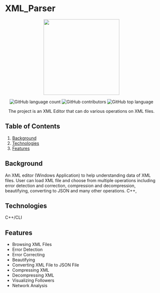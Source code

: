 # XML_Parser

<div align="center">
<img src="https://icon-library.com/images/xml-icon/xml-icon-9.jpg" width="250" height="250" >  
    
    
![GitHub language count](https://img.shields.io/github/languages/count/mohamedhossam01/XML_Parser?color=%2300&logo=GitHub)
![GitHub contributors](https://img.shields.io/github/contributors/mohamedhossam01/XML_Parser?color=%2300&logo=GitHub)
![GitHub top language](https://img.shields.io/github/languages/top/mohamedhossam01/XML_Parser?color=%2300)


The project is an XML Editor that can do various operations on XML files.
</div>  


## Table of Contents
1. [Background](#Background)
2. [Technologies](#Technologies)
3. [Features](#Features)

## Background

An XML editor (Windows Application) to help understanding data of XML files. User can load XML file and choose from multiple operations including error detection and correction, compression and decompression, beautifying, converting to JSON and many other operations.
C++,
## Technologies
C++/CLI

## Features
* Browsing XML Files
* Error Detection
* Error Correcting
* Beautifying
* Converting XML File to JSON File
* Compressing XML
* Decompressing XML
* Visualizing Followers
* Network Analysis

